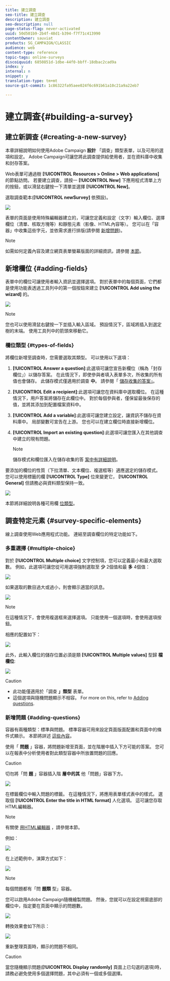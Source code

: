```yaml
---
title: 建立調查
seo-title: 建立調查
description: 建立調查
seo-description: null
page-status-flag: never-activated
uuid: 50d501b9-2b4f-48d1-b394-f7f71c413990
contentOwner: sauviat
products: SG_CAMPAIGN/CLASSIC
audience: web
content-type: reference
topic-tags: online-surveys
discoiquuid: 6850851d-1dbe-44f0-bbff-18dbac2cad9a
index: y
internal: n
snippet: y
translation-type: tm+mt
source-git-commit: 1c86322fa95aee024f6c691b61a10c21a9a22eb7

---
```



# 建立調查{#building-a-survey}

## 建立新調查 {#creating-a-new-survey}

本章詳細說明如何使用Adobe Campaign **設計** 「調查」類型表單，以及可用的選項和設定。 Adobe Campaign可讓您將此調查提供給使用者，並在資料庫中收集和封存答案。

Web表單可通過樹 **[!UICONTROL Resources > Online > Web applications]** 的節點訪問。 若要建立調查，請按一 **[!UICONTROL New]** 下應用程式清單上方的按鈕，或以滑鼠右鍵按一下清單並選擇 **[!UICONTROL New]**。

選取調查範本(**[!UICONTROL newSurvey]** 依預設)。

![](assets/s_ncs_admin_survey_select_template.png)

表單的頁面是使用特殊編輯器建立的，可讓您定義和設定（文字）輸入欄位、選擇欄位（清單、核取方塊等）和靜態元素（影像、HTML內容等）。 您可以在「容器」中收集這些字元，並依需求進行排版(請參閱 [新增問題](#adding-questions))。

>[!NOTE]
>
>如需如何定義內容及建立網頁表單螢幕版面的詳細資訊，請參閱 [本節](../../web/using/about-web-forms.md)。

## 新增欄位 {#adding-fields}

表單中的欄位可讓使用者輸入資訊並選擇選項。 對於表單中的每個頁面，它們都是使用功能表透過工具列中的第一個按鈕來建立 **[!UICONTROL Add using the wizard]** 的。

![](assets/s_ncs_admin_survey_add_field_menu.png)

>[!NOTE]
>
>您也可以使用滑鼠右鍵按一下並插入輸入區域。 預設情況下，區域將插入到選定樹的末端。 使用工具列中的箭頭來移動它。

### 欄位類型 {#types-of-fields}

將欄位新增至調查時，您需要選取其類型。 可以使用以下選項：

1. **[!UICONTROL Answer a question]**:此選項可讓您宣告新欄位（稱為「封存欄位」）以儲存答案。 在此情況下，即使參與者填入表單多次，所收集的所有值也會儲存。 此儲存模式僅適用於調查 **中**。 請參閱「 [儲存收集的答案」](../../web/using/managing-answers.md#storing-collected-answers)。
1. **[!UICONTROL Edit a recipient]**:此選項可讓您在資料庫中選取欄位。 在這種情況下，用戶答案將儲存在此欄位中。 對於每個參與者，僅保留最後保存的值，並將其添加到配置檔案資料中。
1. **[!UICONTROL Add a variable]**:此選項可讓您建立設定，讓資訊不儲存在資料庫中。 局部變數可宣告在上游。 您也可以在建立欄位時直接新增欄位。
1. **[!UICONTROL Import an existing question]**:此選項可讓您匯入在其他調查中建立的現有問題。

   >[!NOTE]
   >
   >儲存模式和欄位匯入在儲存收集的答 [案中有詳細說明](../../web/using/managing-answers.md#storing-collected-answers)。

要添加的欄位的性質（下拉清單、文本欄位、複選框等）適應選定的儲存模式。 您可以使用標籤的欄 **[!UICONTROL Type]** 位來變更它， **[!UICONTROL General]** 但請務必與資料類型保持一致。

![](assets/s_ncs_admin_survey_change_type.png)

本節將詳細說明各種可用欄 [位類型](../../web/using/about-web-forms.md)。

## 調查特定元素 {#survey-specific-elements}

線上調查使用Web應用程式功能。 連結至調查欄位的特定功能如下。

### 多重選擇 {#multiple-choice}

對於 **[!UICONTROL Multiple choice]** 文字控制項，您可以定義最小和最大選取數。 例如，此選項可讓您從可用選項強制選取至 **少** 2個值和最 **多** 4個值：

![](assets/s_ncs_admin_survey_multichoice_ex1.png)

如果選取的數目過大或過小，則會顯示適當的訊息。

![](assets/s_ncs_admin_survey_multichoice_ex2.png)

>[!NOTE]
>
>在這種情況下，會使用複選框來選擇選項。 只能使用一個選項時，會使用選項按鈕。

相應的配置如下：

![](assets/s_ncs_admin_survey_multichoice_ex3.png)

此外，此輸入欄位的儲存位置必須是類 **[!UICONTROL Multiple values]** 型歸 **檔欄位**:

![](assets/s_ncs_admin_survey_multiple_values_field.png)

>[!CAUTION]
>
>* 此功能僅適用於「調查 **」類型** 表單。
>* 這個選項與隨機問題顯示不相容。 For more on this, refer to [Adding questions](#adding-questions).


### 新增問題 {#adding-questions}

容器有兩種類型：標準與問題。 標準容器可用來設定頁面版面配置和頁面中的條件式顯示。 本節將詳述 [這些內容](../../web/using/about-web-forms.md)。

使用「 **問題** 」容器，將問題新增至頁面，並在階層中插入下方可能的答案。 您可以在報表中分析使用者對此類型容器中所放置問題的回應。

>[!CAUTION]
>
>切勿將「問 **題** 」容器插入階 **層中的其** 他「問題」容器下方。

![](assets/s_ncs_admin_question_label.png)

在標籤欄位中輸入問題的標籤。 在這種情況下，將應用表單樣式表中的樣式。 選取個 **[!UICONTROL Enter the title in HTML format]** 人化選項。 這可讓您存取HTML編輯器。

>[!NOTE]
>
>有關使 [用HTML編輯器](../../web/using/about-web-forms.md) ，請參閱本節。

例如：

![](assets/s_ncs_admin_survey_containers_qu_arbo.png)

在上述範例中，演算方式如下：

![](assets/s_ncs_admin_survey_containers_qu_ex.png)

>[!NOTE]
>
>每個問題都有「問 **題類** 型」容器。

您可以啟用Adobe Campaign隨機繪製問題。 然後，您就可以在設定視窗底部的欄位中，指定要在頁面中顯示的問題數。

![](assets/s_ncs_admin_survey_containers_qu_display.png)

轉換效果會如下所示：

![](assets/s_ncs_admin_survey_containers_qu_display_rendering.png)

重新整理頁面時，顯示的問題不相同。

>[!CAUTION]
>
>當您隨機顯示問題(**[!UICONTROL Display randomly]** 頁面上已勾選的選項)時，請務必避免使用多個選擇問題，其中必須有一個或多個選擇。

